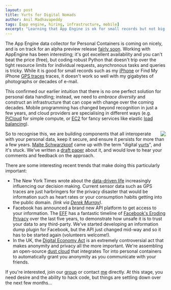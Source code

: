 ```yaml
---
layout: post
title: Yurts for Digital Nomads
author: Anil Madhavapeddy
tags: [app engine, hiring, infrastructure, mobile]
excerpt: "Learning that App Engine is ok for small records but not big things"
---
```


<!--- OLD Excerpt: excerpt: The App Engine data collector for Personal Containers is coming on nicely, and working with AppEngine has been interesting; it's got excellent availability and you can't beat the price (free), but coding robust Python that doesn't trip over the tight resource limits for individual requests and asynchronous tasks and queries is tricky.  While it is good for small records such as my iPhone or FindMyiPhone GPS traces traces, it doesn't work so well with my gigabytes of photographs or decades of e-mail. -->

The App Engine data collector for Personal Containers is coming on nicely, and is on track for an alpha preview release [fairly soon](http://github.com/avsm/perscon/blob/master/README.md). Working with AppEngine has been interesting; it's got excellent availability and you can't beat the price (free), but coding robust Python that doesn't trip over the tight resource limits for individual requests, asynchronous tasks and queries is tricky.  While it is good for small records such as my [iPhone](http://github.com/avsm/perscon/tree/master/plugins/iPhone/) or Find My iPhone [GPS traces](http://github.com/avsm/perscon/blob/master/appengine/perscon/drivers/fmi.py) traces, it doesn't work so well with my gigabytes of photographs or decades of e-mail.

This confirmed our earlier intuition that there is no one perfect solution for personal data handling; instead, we need to *embrace diversity* and construct an infrastructure that can cope with change over the coming decades. Mobile programming has changed beyond recognition in just a few years, and cloud providers are specialising in different ways (e.g. [PiCloud](http://www.picloud.com/) for simple compute, or [EC2](http://aws.amazon.com) for fancy services like elastic [load balancing](http://aws.amazon.com/elasticloadbalancing/)).

<a href="/images/nomads-diagram.png"><img style="float:right" src="/images/nomads-diagram-300.png"></a>
So to recognise this, we are building components that all interoperate with your personal data, keep it secure, and ensure it persists for more than a few years.  [Malte Schwarzkopf](http://www.malteschwarzkopf.de/) came up with the term "digital [yurts](http://en.wikipedia.org/wiki/Yurt)", and it's stuck.  We've written a [draft paper](/papers/digital-yurts-draft1.pdf) about it, and would love to hear your comments and feedback on the approach.

There are some interesting recent trends that make doing this particularly important:

* The New York Times wrote about the [data-driven life](http://www.nytimes.com/2010/05/02/magazine/02self-measurement-t.html) increasingly influencing our decision making. Current sensor data such as GPS traces are just harbringers for the privacy disaster that would be information such as heart rates or your consumption habits getting into the public domain. *(link via [Derek Murray](http://www.cl.cam.ac.uk/~dgm36/))*.
* Facebook has announced a brand new API platform to get access to your information. The [EFF](http://eff.org) has a fantastic timeline of [Facebook's Eroding Privacy](http://www.eff.org/deeplinks/2010/04/facebook-timeline) over the last five years, to demonstrate how unsafe it is to trust your data to any third-party.  We've started developing an information dump plugin for Facebook, but the API just changed mid-way and so it has to be started again (volunteers welcome!).
* In the UK, the [Digital Economy Act](http://en.wikipedia.org/wiki/Digital_Economy_Act_2010) is an extremely controversial act that makes anonymity and privacy all the more important.  We're assembling an open-source [dust cloud](http://www.scribd.com/doc/28393106/Using-Dust-Clouds-to-Enhance-Anonymous-Communication) that integrates Tor into personal containers to automatically grant you anonymity as you communicate with your friends.

If you're interested, join our [group](/contact.html) or contact [me](http://anil.recoil.org) directly.  At this stage, you need desire and the ability to hack code, but things are settling down over the next few months...
